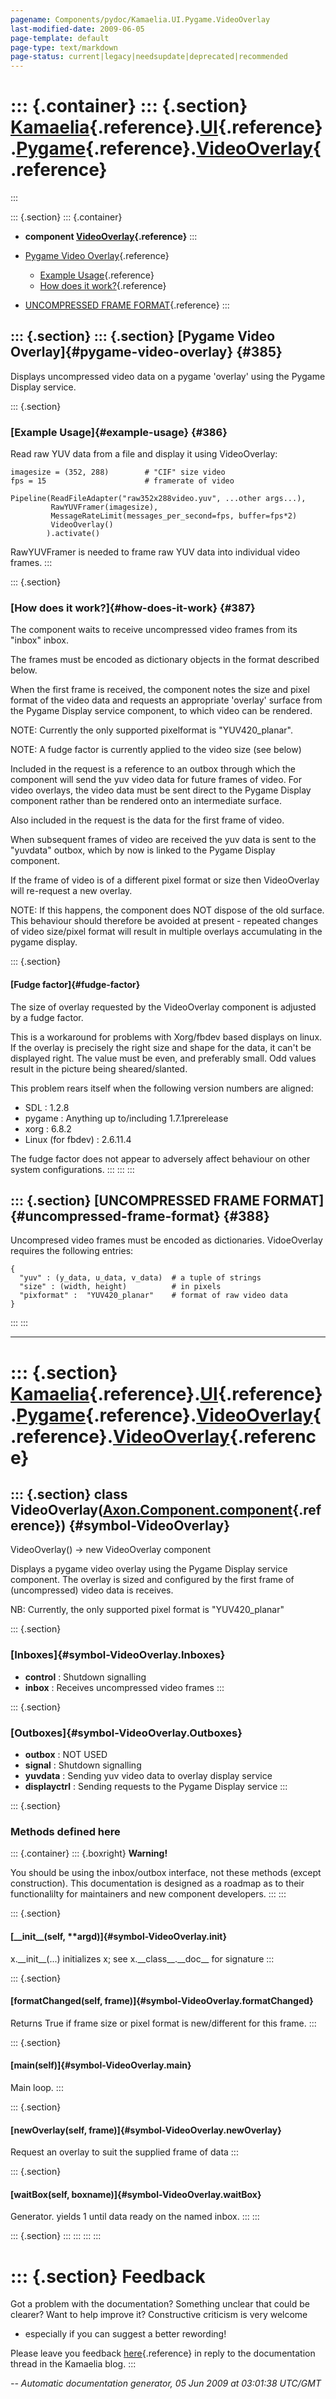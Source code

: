 ```yaml
---
pagename: Components/pydoc/Kamaelia.UI.Pygame.VideoOverlay
last-modified-date: 2009-06-05
page-template: default
page-type: text/markdown
page-status: current|legacy|needsupdate|deprecated|recommended
---
```

::: {.container}
::: {.section}
[Kamaelia](/Components/pydoc/Kamaelia.html){.reference}.[UI](/Components/pydoc/Kamaelia.UI.html){.reference}.[Pygame](/Components/pydoc/Kamaelia.UI.Pygame.html){.reference}.[VideoOverlay](/Components/pydoc/Kamaelia.UI.Pygame.VideoOverlay.html){.reference}
===============================================================================================================================================================================================================================================================
:::

::: {.section}
::: {.container}
-   **component
    [VideoOverlay](/Components/pydoc/Kamaelia.UI.Pygame.VideoOverlay.VideoOverlay.html){.reference}**
:::

-   [Pygame Video Overlay](#385){.reference}
    -   [Example Usage](#386){.reference}
    -   [How does it work?](#387){.reference}
-   [UNCOMPRESSED FRAME FORMAT](#388){.reference}
:::

::: {.section}
::: {.section}
[Pygame Video Overlay]{#pygame-video-overlay} {#385}
---------------------------------------------

Displays uncompressed video data on a pygame \'overlay\' using the
Pygame Display service.

::: {.section}
### [Example Usage]{#example-usage} {#386}

Read raw YUV data from a file and display it using VideoOverlay:

``` {.literal-block}
imagesize = (352, 288)        # "CIF" size video
fps = 15                      # framerate of video

Pipeline(ReadFileAdapter("raw352x288video.yuv", ...other args...),
         RawYUVFramer(imagesize),
         MessageRateLimit(messages_per_second=fps, buffer=fps*2)
         VideoOverlay()
        ).activate()
```

RawYUVFramer is needed to frame raw YUV data into individual video
frames.
:::

::: {.section}
### [How does it work?]{#how-does-it-work} {#387}

The component waits to receive uncompressed video frames from its
\"inbox\" inbox.

The frames must be encoded as dictionary objects in the format described
below.

When the first frame is received, the component notes the size and pixel
format of the video data and requests an appropriate \'overlay\' surface
from the Pygame Display service component, to which video can be
rendered.

NOTE: Currently the only supported pixelformat is \"YUV420\_planar\".

NOTE: A fudge factor is currently applied to the video size (see below)

Included in the request is a reference to an outbox through which the
component will send the yuv video data for future frames of video. For
video overlays, the video data must be sent direct to the Pygame Display
component rather than be rendered onto an intermediate surface.

Also included in the request is the data for the first frame of video.

When subsequent frames of video are received the yuv data is sent to the
\"yuvdata\" outbox, which by now is linked to the Pygame Display
component.

If the frame of video is of a different pixel format or size then
VideoOverlay will re-request a new overlay.

NOTE: If this happens, the component does NOT dispose of the old
surface. This behaviour should therefore be avoided at present -
repeated changes of video size/pixel format will result in multiple
overlays accumulating in the pygame display.

::: {.section}
#### [Fudge factor]{#fudge-factor}

The size of overlay requested by the VideoOverlay component is adjusted
by a fudge factor.

This is a workaround for problems with Xorg/fbdev based displays on
linux. If the overlay is precisely the right size and shape for the
data, it can\'t be displayed right. The value must be even, and
preferably small. Odd values result in the picture being
sheared/slanted.

This problem rears itself when the following version numbers are
aligned:

-   SDL : 1.2.8
-   pygame : Anything up to/including 1.7.1prerelease
-   xorg : 6.8.2
-   Linux (for fbdev) : 2.6.11.4

The fudge factor does not appear to adversely affect behaviour on other
system configurations.
:::
:::
:::

::: {.section}
[UNCOMPRESSED FRAME FORMAT]{#uncompressed-frame-format} {#388}
-------------------------------------------------------

Uncompresed video frames must be encoded as dictionaries. VidoeOverlay
requires the following entries:

``` {.literal-block}
{
  "yuv" : (y_data, u_data, v_data)  # a tuple of strings
  "size" : (width, height)          # in pixels
  "pixformat" :  "YUV420_planar"    # format of raw video data
}
```
:::
:::

------------------------------------------------------------------------

::: {.section}
[Kamaelia](/Components/pydoc/Kamaelia.html){.reference}.[UI](/Components/pydoc/Kamaelia.UI.html){.reference}.[Pygame](/Components/pydoc/Kamaelia.UI.Pygame.html){.reference}.[VideoOverlay](/Components/pydoc/Kamaelia.UI.Pygame.VideoOverlay.html){.reference}.[VideoOverlay](/Components/pydoc/Kamaelia.UI.Pygame.VideoOverlay.VideoOverlay.html){.reference}
===============================================================================================================================================================================================================================================================================================================================================================

::: {.section}
class VideoOverlay([Axon.Component.component](/Docs/Axon/Axon.Component.component.html){.reference}) {#symbol-VideoOverlay}
----------------------------------------------------------------------------------------------------

VideoOverlay() -\> new VideoOverlay component

Displays a pygame video overlay using the Pygame Display service
component. The overlay is sized and configured by the first frame of
(uncompressed) video data is receives.

NB: Currently, the only supported pixel format is \"YUV420\_planar\"

::: {.section}
### [Inboxes]{#symbol-VideoOverlay.Inboxes}

-   **control** : Shutdown signalling
-   **inbox** : Receives uncompressed video frames
:::

::: {.section}
### [Outboxes]{#symbol-VideoOverlay.Outboxes}

-   **outbox** : NOT USED
-   **signal** : Shutdown signalling
-   **yuvdata** : Sending yuv video data to overlay display service
-   **displayctrl** : Sending requests to the Pygame Display service
:::

::: {.section}
### Methods defined here

::: {.container}
::: {.boxright}
**Warning!**

You should be using the inbox/outbox interface, not these methods
(except construction). This documentation is designed as a roadmap as to
their functionalilty for maintainers and new component developers.
:::
:::

::: {.section}
#### [\_\_init\_\_(self, \*\*argd)]{#symbol-VideoOverlay.__init__}

x.\_\_init\_\_(\...) initializes x; see x.\_\_class\_\_.\_\_doc\_\_ for
signature
:::

::: {.section}
#### [formatChanged(self, frame)]{#symbol-VideoOverlay.formatChanged}

Returns True if frame size or pixel format is new/different for this
frame.
:::

::: {.section}
#### [main(self)]{#symbol-VideoOverlay.main}

Main loop.
:::

::: {.section}
#### [newOverlay(self, frame)]{#symbol-VideoOverlay.newOverlay}

Request an overlay to suit the supplied frame of data
:::

::: {.section}
#### [waitBox(self, boxname)]{#symbol-VideoOverlay.waitBox}

Generator. yields 1 until data ready on the named inbox.
:::
:::

::: {.section}
:::
:::
:::
:::

::: {.section}
Feedback
========

Got a problem with the documentation? Something unclear that could be
clearer? Want to help improve it? Constructive criticism is very welcome
- especially if you can suggest a better rewording!

Please leave you feedback
[here](../../../cgi-bin/blog/blog.cgi?rm=viewpost&nodeid=1142023701){.reference}
in reply to the documentation thread in the Kamaelia blog.
:::

*\-- Automatic documentation generator, 05 Jun 2009 at 03:01:38 UTC/GMT*
